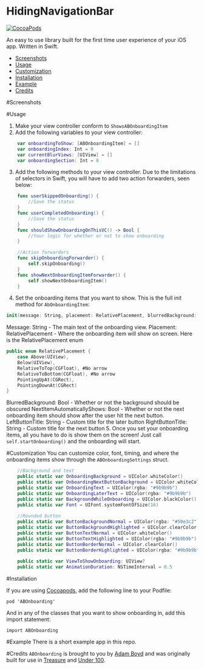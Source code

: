 HidingNavigationBar
==============
[![CocoaPods](https://img.shields.io/cocoapods/v/HidingNavigationBar.svg)](https://github.com/MrAdamBoyd/ABOnboarding)

An easy to use library built for the first time user experience of your iOS app. Written in Swift.
- [Screenshots](#screenshots)
- [Usage](#usage)
- [Customization](#customization)
- [Installation](#installation)
- [Example](#example)
- [Credits](#credits)

#Screenshots

#Usage
1. Make your view controller conform to `ShowsABOnboardingItem`
2. Add the following variables to your view controller:
```swift 
    var onboardingToShow: [ABOnboardingItem] = []
    var onboardingIndex: Int = 0
    var currentBlurViews: [UIView] = []
    var onboardingSection: Int = 0
```
3. Add the following methods to your view controller. Due to the limitations of selectors in Swift, you will have to add two action forwarders, seen below:
```swift 
    func userSkippedOnboarding() {
        //Save the status
    }
    func userCompletedOnboarding() {
        //Save the status
    }
    func shouldShowOnboardingOnThisVC() -> Bool {
        //Your logic for whether or not to show onboarding
    }

    //Action forwarders
    func skipOnboardingForwarder() {
        self.skipOnboarding()
    }
    func showNextOnboardingItemForwarder() {
        self.showNextOnboardingItem()
    }
```
4. Set the onboarding items that you want to show. This is the full init method for `AbOnboardingItem`:
```swift 
init(message: String, placement: RelativePlacement, blurredBackground: Bool, nextItemAutomaticallyShows: Bool, leftButtonTitle: String? = nil, rightButtonTitle: String? = nil)
```
Message: String - The main text of the onboarding view.
Placement: RelativePlacement - Where the onboarding item will show on screen. Here is the RelativePlacement enum
```swift 
public enum RelativePlacement {
    case Above(UIView),
    Below(UIView),
    RelativeToTop(CGFloat), #No arrow
    RelativeToBottom(CGFloat), #No arrow
    PointingUpAt(CGRect),
    PointingDownAt(CGRect)
}
```
BlurredBackground: Bool - Whether or not the background should be obscured
NextItemAutomaticallyShows: Bool - Whether or not the next onboarding item should show after the user hit the next button.
LeftButtonTitle: String - Custom title for the later button
RightButtonTitle: String - Custom title for the next button
5. Once you set your onboarding items, all you have to do is show them on the screen! Just call `self.startOnboarding()` and the onboarding will start.

#Customization
You can customize color, font, timing, and where the onboarding items show through the `ABOnboardingSettings` struct.
```swift 
    //Background and text
    public static var OnboardingBackground = UIColor.whiteColor()
    public static var OnboardingNextButtonBackground = UIColor.whiteColor()
    public static var OnboardingText = UIColor(rgba: "#9b9b9b")
    public static var OnboardingLaterText = UIColor(rgba: "#9b9b9b")
    public static var BackgroundWhileOnboarding = UIColor.blackColor().colorWithAlphaComponent(0.85)
    public static var Font = UIFont.systemFontOfSize(16)
    
    //Rounded button
    public static var ButtonBackgroundNormal = UIColor(rgba: "#50e3c2")
    public static var ButtonBackgroundHighlighted = UIColor.clearColor()
    public static var ButtonTextNormal = UIColor.whiteColor()
    public static var ButtonTextHighlighted = UIColor(rgba: "#9b9b9b")
    public static var ButtonBorderNormal = UIColor.clearColor()
    public static var ButtonBorderHighlighted = UIColor(rgba: "#9b9b9b")
    
    public static var ViewToShowOnboarding: UIView?
    public static var AnimationDuration: NSTimeInterval = 0.5
```

#Installation

If you are using [Cocoapods](https://cocoapods.org/), add the following line to your Podfile:

`pod 'ABOnboarding'`

And in any of the classes that you want to show onboarding in, add this import statement:

`import ABOnboarding`

#Example
There is a short example app in this repo.

#Credits
`ABOnboarding` is brought to you by [Adam Boyd](http://adamjboyd.com/) and was originally built for use in [Treasure](http://www.treasureapp.com) and [Under 100](http://www.theunder100.com/).
